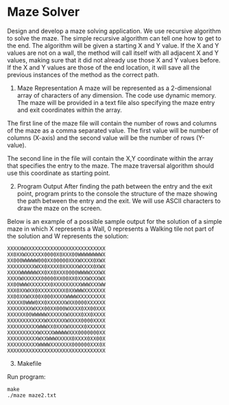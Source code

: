 # Maze Solver

Design and develop a maze solving application. We use recursive algorithm to solve the maze. The simple recursive algorithm can tell one how to get to the end. The algorithm will be given a starting X and Y value. If the X and Y values are not on a wall, the method will call itself with all adjacent X and Y values, making sure that it did not already use those X and Y values before. If the X and Y values are those of the end location, it will save all the previous instances of the method as the correct path.

1.  Maze Representation 
A maze will be represented as a 2-dimensional array of characters of any dimension. The code use dynamic memory. The maze will be provided in a text file also specifying the maze entry and exit coordinates within the array. 

The first line of the maze file will contain the number of rows and columns of the maze as a comma separated value. The first value will be number of columns (X-axis) and the second value will be the number of rows (Y-value).

The second line in the file will contain the X,Y coordinate within the array that specifies the entry to the maze. The maze traversal algorithm should use this coordinate as starting point.

2. Program Output
After finding the path between the entry and the exit point, program prints to the console the structure of the maze showing the path between the entry and the exit. We will use ASCII characters to draw the maze on the screen. 

Below is an example of a possible sample output for the solution of a simple maze in which X represents a Wall, 0 represents a Walking tile not part of the solution and W represents the solution: 
```
XXXXXWXXXXXXXXXXXXXXXXXXXXXXXXXX
XX0XXWXXXXXX0000X0XXX00WWWWWWWWX
XX000WWWWW000XX00000XXXWXXXX0XWX
XXXXXXXXXWXX0XXXX0XXXXXWXXXX0XWX
XXXXWWWWWWXX0XX0XXX0000WWWWXXXWX
XXXXWXXXXXX00000XX00XX0XXXWXXXWX
XX00WWWXXXXXXX0XXXXXXXXXWWWXXXWW
XXX0XXWXX0XXXXXXXXX0XXWWWXXXXXXX
XX00XXWXX00X000XXXXWWWWXXXXXXXXX
XXXXX0WWW0XX0XXXXXXWXX0000XXXXXX
XXXXXXXXWXXX00XX000WXXXX0XX00XXX
XXXXXX00WWWWWXXXXXXWXXXX0XX0XXXX
XXXXXXXXXXXXWXXXXXXWXXXX0000XXXX
XXXXXXXXXXWWWXX0XXXWXXXXX0XXXXXX
XXXXXXXXXXWXXXXWWWWWXXX0000000XX
XXXXXXXXXXWXXWWWXXXXX0XXXX0XX00X
XXXXXXXXXXWWWWXXXXXXX000000XXX0X
XXXXXXXXXXXXXXXXXXXXXXXXXXXXXXXX
```
3. Makefile

Run program:
```
make
./maze maze2.txt
```

